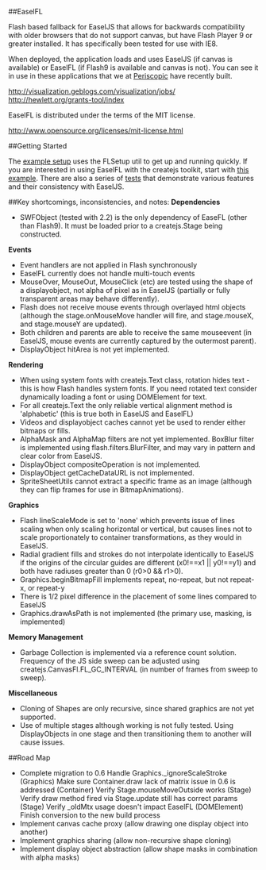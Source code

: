 ##EaselFL

Flash based fallback for EaselJS that allows for backwards compatibility
with older browsers that do not support canvas, but have Flash Player 9
or greater installed. It has specifically been tested for use with IE8.

When deployed, the application loads and uses EaselJS (if canvas is available) 
or EaselFL (if Flash9 is available and canvas is not). You can see it in use
in these applications that we at <a href="http://periscopic.com">Periscopic</a> 
have recently built.

<http://visualization.geblogs.com/visualization/jobs/> <br> <http://hewlett.org/grants-tool/index>

EaselFL is distributed under the terms of the MIT license.

<http://www.opensource.org/licenses/mit-license.html>

##Getting Started

The <a href="https://github.com/periscopic/EaselFL/blob/master/examples/setup.html">example setup</a> uses the FLSetup util to get up and running quickly. If you are interested in using EaselFL with the createjs toolkit, start with <a href ="https://github.com/periscopic/EaselFL/blob/master/examples/toolkit/toolkit_easelFL.html">this example</a>. There are also a series of <a href="https://github.com/periscopic/EaselFL/tree/master/test">tests</a> that demonstrate various features and their consistency with EaselJS.

##Key shortcomings, inconsistencies, and notes:
**Dependencies**

* SWFObject (tested with 2.2) is the only dependency of EaseFL (other than Flash9). 
It must be loaded prior to a createjs.Stage being constructed.

**Events**

* Event handlers are not applied in Flash synchronously
* EaselFL currently does not handle multi-touch events
* MouseOver, MouseOut, MouseClick (etc) are tested using the shape of a
displayobject, not alpha of pixel as in EaselJS (partially or fully transparent
areas may behave differently).
* Flash does not receive mouse events through overlayed html objects
(although the stage.onMouseMove handler will fire, and stage.mouseX, and
stage.mouseY are updated).
* Both children and parents are able to receive the same mouseevent
(in EaselJS, mouse events are currently captured by the outermost parent).
* DisplayObject hitArea is not yet implemented.

**Rendering**

* When using system fonts with createjs.Text class, rotation hides text - this is 
how Flash handles system fonts. If you need rotated text consider 
dynamically loading a font or using DOMElement for text.
* For all createjs.Text the only reliable vertical alignment method is 'alphabetic'
(this is true both in EaselJS and EaselFL)
* Videos and displayobject caches cannot yet be used to render either
bitmaps or fills.
* AlphaMask and AlphaMap filters are not yet implemented. BoxBlur filter
is implemented using flash.filters.BlurFilter, and may vary in
pattern and clear color from EaselJS.
* DisplayObject compositeOperation is not implemented.
* DisplayObject getCacheDataURL is not implemented.
* SpriteSheetUtils cannot extract a specific frame as an image (although they
can flip frames for use in BitmapAnimations).


**Graphics**

* Flash lineScaleMode is set to 'none' which prevents issue of lines
scaling when only scaling horizontal or vertical, but causes lines not
to scale proportionately to container transformations, as they would
in EaselJS.
* Radial gradient fills and strokes do not interpolate identically to EaselJS 
if the origins of the circular guides are different (x0!==x1 || y0!==y1) 
and both have radiuses greater than 0 (r0>0 && r1>0).
* Graphics.beginBitmapFill implements repeat, no-repeat, but not repeat-x, or repeat-y
* There is 1/2 pixel difference in the placement of some lines compared
to EaselJS
* Graphics.drawAsPath is not implemented (the primary use, masking, is implemented)

**Memory Management**

* Garbage Collection is implemented via a reference count solution. Frequency 
of the JS side sweep can be adjusted using createjs.CanvasFl.FL_GC_INTERVAL 
(in number of frames from sweep to sweep).

**Miscellaneous**

* Cloning of Shapes are only recursive, since shared graphics are not yet supported.
* Use of multiple stages although working is not fully tested. Using DisplayObjects
in one stage and then transitioning them to another will cause issues.


##Road Map
* Complete migration to 0.6
	Handle Graphics._ignoreScaleStroke (Graphics)
	Make sure Container.draw lack of matrix issue in 0.6 is addressed (Container)
	Verify Stage.mouseMoveOutside works (Stage)
	Verify draw method fired via Stage.update still has correct params (Stage)
	Verify _oldMtx usage doesn't impact EaselFL (DOMElement)
	Finish conversion to the new build process
* Implement canvas cache proxy (allow drawing one display object into another)
* Implement graphics sharing (allow non-recursive shape cloning)
* Implement display object abstraction (allow shape masks in combination with alpha masks)